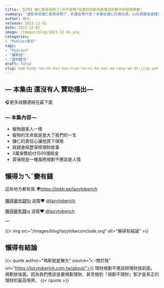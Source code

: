 ```yaml
---
title: 【EP8】慷仁都買保險了!你不買嗎?從我的經驗與故事談財務中的保險規劃!
summary: "連影帝吳慷仁都買保險了，你還在等什麼？本集從慷仁的責任感，以及我親身處理1500萬理賠的真實故事談起，深入探討保險在財務規劃中的重要性，以及如何為自己和家人建立真正安心的保障。"
author: 懶大
release: 2023-12-01
date: 2023-12-01
image: /images/blog/2023-12-01.png
categories:
- "Podcast節目"
tags:
- "Podcast"
- "講幹話"
- "理財觀念"
draft: false
slug: ep8-kang-ren-du-mai-bao-xian-le-ni-bu-mai-ma-cong-wo-de-jing-yan-yu-gu-shi-tan-cai-wu-zhong-de-bao-xian-gui-hua
---
```

## — 本集由 還沒有人 贊助播出—

🎧更多收聽連結在最下面

### — 本集內容 —

- 寵物跟家人一樣
- 寵物的生命就是放大了我們的一生
- 慷仁的責任心讓他買下保險
- 我親身經歷保險理財故事
- 3萬保費給付1500理賠金
- 買保險是一種風險規劃不應該是人情

## 懶得ㄉㄟˇ變有錢

這些地方都有我 🌍https://linktr.ee/lazytoberich

[懶得變有錢fb](https://www.facebook.com/lazytoberich) 追蹤❤️ [@lazytoberich](https://www.facebook.com/lazytoberich)

[懶得變有錢ig](https://www.instagram.com/lazytoberich/) 追蹤❤️ [@lazytoberich](https://www.instagram.com/lazytoberich/)

—



{{< img src="/images/blog/lazytobeconclude.svg" alt="懶得有結論" >}}
## 懶得有結論

{{< quote author="瑪斯就是懶大" source="👉關於我" url="https://lazytoberich.com.tw/about/">}}
理財規劃不應該把理財放前面，規劃放後面。因為我們應該是要規劃理財、甚至做到「規劃不理財」那才是真正的理財的最高境界。
{{< /quote >}}





